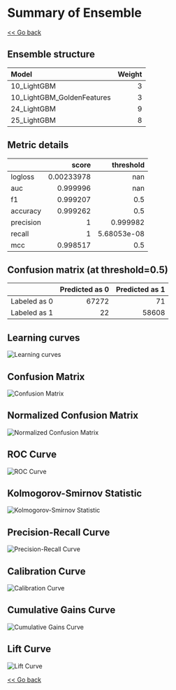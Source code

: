 # Summary of Ensemble

[<< Go back](../README.md)


## Ensemble structure
| Model                      |   Weight |
|:---------------------------|---------:|
| 10_LightGBM                |        3 |
| 10_LightGBM_GoldenFeatures |        3 |
| 24_LightGBM                |        9 |
| 25_LightGBM                |        8 |

## Metric details
|           |      score |     threshold |
|:----------|-----------:|--------------:|
| logloss   | 0.00233978 | nan           |
| auc       | 0.999996   | nan           |
| f1        | 0.999207   |   0.5         |
| accuracy  | 0.999262   |   0.5         |
| precision | 1          |   0.999982    |
| recall    | 1          |   5.68053e-08 |
| mcc       | 0.998517   |   0.5         |


## Confusion matrix (at threshold=0.5)
|              |   Predicted as 0 |   Predicted as 1 |
|:-------------|-----------------:|-----------------:|
| Labeled as 0 |            67272 |               71 |
| Labeled as 1 |               22 |            58608 |

## Learning curves
![Learning curves](learning_curves.png)
## Confusion Matrix

![Confusion Matrix](confusion_matrix.png)


## Normalized Confusion Matrix

![Normalized Confusion Matrix](confusion_matrix_normalized.png)


## ROC Curve

![ROC Curve](roc_curve.png)


## Kolmogorov-Smirnov Statistic

![Kolmogorov-Smirnov Statistic](ks_statistic.png)


## Precision-Recall Curve

![Precision-Recall Curve](precision_recall_curve.png)


## Calibration Curve

![Calibration Curve](calibration_curve_curve.png)


## Cumulative Gains Curve

![Cumulative Gains Curve](cumulative_gains_curve.png)


## Lift Curve

![Lift Curve](lift_curve.png)



[<< Go back](../README.md)
